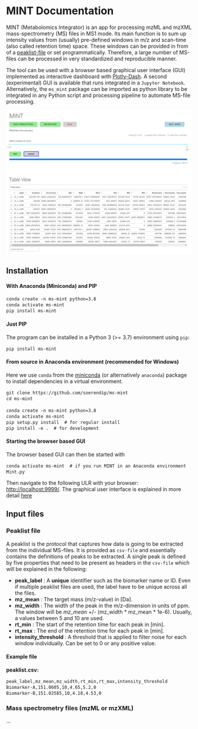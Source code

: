 # MINT Documentation

MINT (Metabolomics Integrator) is an app for processing mzML and mzXML mass-spectrometry (MS) files in MS1 mode. Its main function is to sum up intensity values from (usually) pre-defined windows in m/z and scan-time (also called retention time) space. These windows can be provided in from of a [peaklist-file](index.md#peaklists) or set programmatically. Therefore, a large number of MS-files can be processed in very standardized and reproducible manner.

The tool can be used with a browser based graphical user interface (GUI) implemented as interactive dashboard with [Plotly-Dash](https://plot.ly/dash/). A second (experimental) GUI is available that runs integrated in a `Jupyter Notebook`. Alternatively, the `ms_mint` package can be imported as python library to be integrated in any Python script and processing pipeline to automate MS-file processing.

![MINT](image/mint-overview.png)

    
## Installation

#### With Anaconda (Miniconda) and PIP

    conda create -n ms-mint python=3.8
    conda activate ms-mint
    pip install ms-mint

#### Just PIP

The program can be installed in a Python 3 (>= 3.7) environment using `pip`:

    pip install ms-mint

#### From source in Anaconda environment (recommended for Windows)

Here we use `conda` from the [miniconda](https://conda.io/en/latest/miniconda.html) (or alternatively `anaconda`) package to install dependencies in a virtual environment.

    git clone https://github.com/soerendip/ms-mint
    cd ms-mint

    conda create -n ms-mint python=3.8
    conda activate ms-mint
    pip setup.py install  # for regular install
    pip install -e .  # for development

#### Starting the browser based GUI

The browser based GUI can then be started with

    conda activate ms-mint  # if you run MINT in an Anaconda environment
    Mint.py

Then navigate to the following ULR with your browser: [http://localhost:9999/](http://localhost:9999/). The graphical user interface is explained in more detail [here](gui.md)

## Input files
### Peaklist file
A peaklist is the protocol that captures how data is going to be extracted from the individual MS-files. It is provided as `csv-file` and essentially contains the definitions of peaks to be extracted. A single peak is defined by five properties that need to be present as headers in the `csv-file` which will be explained in the following:

- **peak_label** : A __unique__ identifier such as the biomarker name or ID. Even if multiple peaklist files are used, the label have to be unique across all the files.
- **mz_mean** : The target mass (m/z-value) in [Da].
- **mz_width** : The width of the peak in the m/z-dimension in units of ppm. The window will be *mz_mean* +/- (mz_width * mz_mean * 1e-6). Usually, a values between 5 and 10 are used.
- **rt_min** : The start of the retention time for each peak in [min].
- **rt_max** : The end of the retention time for each peak in [min].
- **intensity_threshold** : A threshold that is applied to filter noise for each window individually. Can be set to 0 or any positive value.

#### Example file
**peaklist.csv:**
```text
peak_label,mz_mean,mz_width,rt_min,rt_max,intensity_threshold
Biomarker-A,151.0605,10,4.65,5.2,0
Biomarker-B,151.02585,10,4.18,4.53,0
```

### Mass spectrometry files (mzML or mzXML)
...